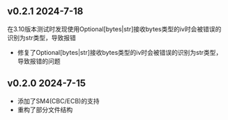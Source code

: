 v0.2.1  2024-7-18
------------------------------
在3.10版本测试时发现使用Optional[bytes|str]接收bytes类型的iv时会被错误的识别为str类型，导致报错
* 修复了Optional[bytes|str]接收bytes类型的iv时会被错误的识别为str类型，导致报错的问题


v0.2.0  2024-7-15
------------------------------
* 添加了SM4(CBC/ECB)的支持
* 重构了部分文件结构
